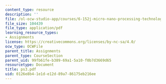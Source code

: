 ```yaml
---
content_type: resource
description: ''
file: /ol-ocw-studio-app/courses/6-152j-micro-nano-processing-technology-fall-2005/0126e8b41e1de12d89a786175eb216ee_ps3.pdf
file_size: 104439
file_type: application/pdf
learning_resource_types:
- Assignments
license: https://creativecommons.org/licenses/by-nc-sa/4.0/
ocw_type: OCWFile
parent_title: Assignments
parent_type: CourseSection
parent_uid: 99fb61fe-b389-69a1-5a10-f0b7d3669d65
resourcetype: Document
title: ps3.pdf
uid: 0126e8b4-1e1d-e12d-89a7-86175eb216ee
---
```

